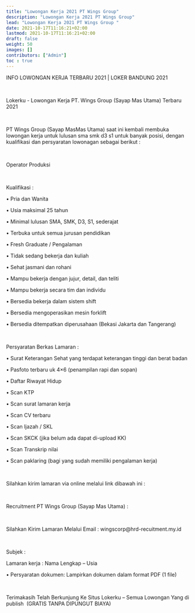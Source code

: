 ```yaml
---
title: "Lowongan Kerja 2021 PT Wings Group"
description: "Lowongan Kerja 2021 PT Wings Group"
lead: "Lowongan Kerja 2021 PT Wings Group "
date: 2021-10-17T11:16:21+02:00
lastmod: 2021-10-17T11:16:21+02:00
draft: false
weight: 50
images: []
contributors: ["Admin"]
toc : true
---
```

<p>INFO LOWONGAN KERJA TERBARU 2021 | LOKER BANDUNG 2021</p><p><br /></p><p>Lokerku - Lowongan Kerja PT. Wings Group (Sayap Mas Utama) Terbaru 2021</p><p><br /></p><p>PT Wings Group (Sayap MasMas Utama) saat ini kembali membuka lowongan kerja untuk lulusan sma smk d3 s1 untuk banyak posisi, dengan kualifikasi dan persyaratan lowonagan sebagai berikut :</p><p><br /></p><p>Operator Produksi</p><p><br /></p><p>Kualifikasi :</p><p>• Pria dan Wanita</p><p>• Usia maksimal 25 tahun</p><p>• Minimal lulusan SMA, SMK, D3, S1, sederajat</p><p>• Terbuka untuk semua jurusan pendidikan</p><p>• Fresh Graduate / Pengalaman</p><p>• Tidak sedang bekerja dan kuliah</p><p>• Sehat jasmani dan rohani</p><p>• Mampu bekerja dengan jujur, detail, dan teliti</p><p>• Mampu bekerja secara tim dan individu</p><p>• Bersedia bekerja dalam sistem shift</p><p>• Bersedia mengoperasikan mesin forklift</p><p>• Bersedia ditempatkan diperusahaan (Bekasi Jakarta dan Tangerang)</p><p><br /></p><p>Persyaratan Berkas Lamaran :</p><p>• Surat Keterangan Sehat yang terdapat keterangan tinggi dan berat badan</p><p>• Pasfoto terbaru uk 4×6 (penampilan rapi dan sopan)</p><p>• Daftar Riwayat Hidup</p><p>• Scan KTP</p><p>• Scan surat lamaran kerja</p><p>• Scan CV terbaru</p><p>• Scan Ijazah / SKL</p><p>• Scan SKCK (jika belum ada dapat di-upload KK)</p><p>• Scan Transkrip nilai</p><p>• Scan paklaring (bagi yang sudah memiliki pengalaman kerja)</p><p><br /></p><p>Silahkan kirim lamaran via online melalui link dibawah ini :</p><p><br /></p><p>Recruitment PT Wings Group (Sayap Mas Utama) :</p><p><br /></p><p>Silahkan Kirim Lamaran Melalui Email : wingscorp@hrd-recuitment.my.id</p><p><br /></p><p>Subjek :&nbsp;</p><p>Lamaran kerja : Nama Lengkap – Usia</p><p>• Persyaratan dokumen: Lampirkan dokumen dalam format PDF (1 file)</p><p><br /></p><p>Terimakasih Telah Berkunjung Ke Situs Lokerku – Semua Lowongan Yang di publish&nbsp; (GRATIS TANPA DIPUNGUT BIAYA)&nbsp;</p><p>&nbsp;</p>
